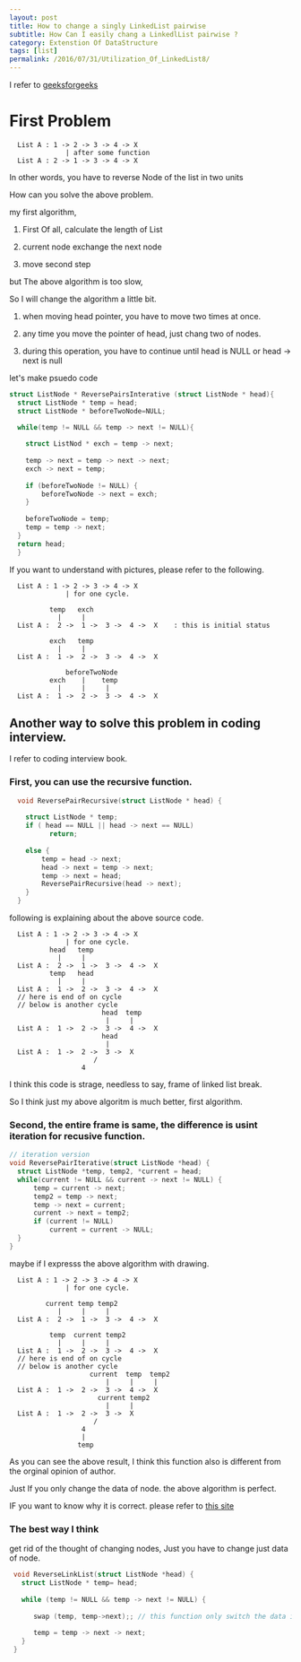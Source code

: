 ```yaml
---
layout: post
title: How to change a singly LinkedList pairwise
subtitle: How Can I easily chang a LinkedlList pairwise ?
category: Extenstion Of DataStructure
tags: [list]
permalink: /2016/07/31/Utilization_Of_LinkedList8/
---
```


I refer to [geeksforgeeks](http://www.geeksforgeeks.org/pairwise-swap-elements-of-a-given-linked-list/)

# First Problem

```
  List A : 1 -> 2 -> 3 -> 4 -> X
              | after some function 
  List A : 2 -> 1 -> 3 -> 4 -> X
```
  
  In other words, you have to reverse Node of the list in two units
  
  How can you solve the above problem. 
  
  my first algorithm, 
  
  1. First Of all, calculate the length of List 
  
  2. current node exchange the next node
  
  3. move second step
  
  but The above algorithm is too slow, 

  So I will change the algorithm a little bit. 
  
  1. when moving head pointer, you have to move two times at once.
  
  2. any time you move the pointer of head, just chang two of nodes.
  
  3. during this operation, you have to continue until head is NULL or head -> next is null 

  let's make psuedo code
  
```c
struct ListNode * ReversePairsInterative (struct ListNode * head){
  struct ListNode * temp = head;
  struct ListNode * beforeTwoNode=NULL;

  while(temp != NULL && temp -> next != NULL){
    
    struct ListNod * exch = temp -> next;
    
    temp -> next = temp -> next -> next;
    exch -> next = temp;
    
    if (beforeTwoNode != NULL) {
        beforeTwoNode -> next = exch;
    }
    
    beforeTwoNode = temp;
    temp = temp -> next;
  }
  return head;
  }
```
  
  If you want to understand with pictures, please refer to the following. 
  
```
  List A : 1 -> 2 -> 3 -> 4 -> X
              | for one cycle.
              
          temp   exch
            |     |  
  List A :  2 ->  1 ->  3 ->  4 ->  X    : this is initial status
  
          exch   temp
            |     |  
  List A :  1 ->  2 ->  3 ->  4 ->  X  
  
              beforeTwoNode
          exch    |    temp
            |     |     |
  List A :  1 ->  2 ->  3 ->  4 ->  X  
```
  
## Another way to solve this problem in coding interview.
 
  I refer to coding interview book. 

### First, you can use the recursive function. 

```c
  void ReversePairRecursive(struct ListNode * head) {
  
    struct ListNode * temp;
    if ( head == NULL || head -> next == NULL) 
          return;
          
    else {
        temp = head -> next;
        head -> next = temp -> next;
        temp -> next = head;
        ReversePairRecursive(head -> next);
    }
  }
```

 following is explaining about the above source code. 

```
  List A : 1 -> 2 -> 3 -> 4 -> X
              | for one cycle.
          head   temp
            |     |  
  List A :  2 ->  1 ->  3 ->  4 ->  X
          temp   head
            |     |  
  List A :  1 ->  2 ->  3 ->  4 ->  X  
  // here is end of on cycle 
  // below is another cycle
                       head  temp
                        |     |
  List A :  1 ->  2 ->  3 ->  4 ->  X  
                       head  
                        |    
  List A :  1 ->  2 ->  3 ->  X  
                     /
                  4             
```
  
  I think this code is strage, needless to say, frame of linked list break. 
  
  So I think just my above algoritm is much better, first algorithm. 
  
### Second, the entire frame is same, the difference is usint iteration for recusive function.

```c
// iteration version 
void ReversePairIterative(struct ListNode *head) {
  struct ListNode *temp, temp2, *current = head;
  while(current != NULL && current -> next != NULL) {
      temp = current -> next;
      temp2 = temp -> next;
      temp -> next = current;
      current -> next = temp2;
      if (current != NULL)
          current = current -> NULL;
  }
}
```
  
maybe if I expresss the above algorithm with drawing. 

```
  List A : 1 -> 2 -> 3 -> 4 -> X
              | for one cycle.
              
         current temp temp2
            |     |     |
  List A :  2 ->  1 ->  3 ->  4 ->  X
  
          temp  current temp2
            |     |     |
  List A :  1 ->  2 ->  3 ->  4 ->  X  
  // here is end of on cycle 
  // below is another cycle
                    current  temp  temp2
                        |     |     | 
  List A :  1 ->  2 ->  3 ->  4 ->  X  
                      current temp2 
                        |     |
  List A :  1 ->  2 ->  3 ->  X  
                     /
                  4 
                  |
                 temp
```
  
 As you can see the above result, I think this function also is different from the orginal opinion of author.
 
 Just If you only change the data of node. the above algorithm is perfect. 
 
 IF you want to know why it is correct. please refer to [this site](http://www.geeksforgeeks.org/pairwise-swap-elements-of-a-given-linked-list/)


###  The best way I think 

 get rid of the thought of changing nodes, Just you have to change just data of node. 

```c
 void ReverseLinkList(struct ListNode *head) { 
   struct ListNode * temp= head;
   
   while (temp != NULL && temp -> next != NULL) {
    
      swap (temp, temp->next);; // this function only switch the data in node.  
   
      temp = temp -> next -> next;
   }
 }
```
